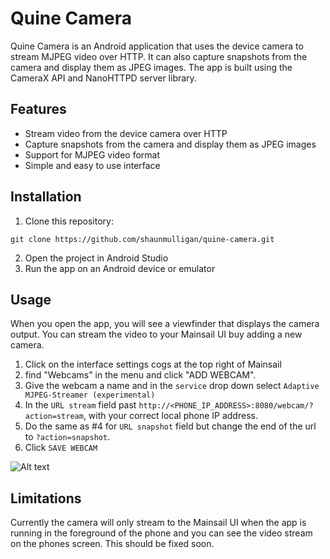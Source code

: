 # Quine Camera
Quine Camera is an Android application that uses the device camera to stream MJPEG video over HTTP. It can also capture snapshots from the camera and display them as JPEG images. The app is built using the CameraX API and NanoHTTPD server library.

## Features
- Stream video from the device camera over HTTP
- Capture snapshots from the camera and display them as JPEG images
- Support for MJPEG video format
- Simple and easy to use interface
## Installation
1. Clone this repository: 
```
git clone https://github.com/shaunmulligan/quine-camera.git
```
2. Open the project in Android Studio
3. Run the app on an Android device or emulator

## Usage
When you open the app, you will see a viewfinder that displays the camera output. You can stream the video to your Mainsail UI buy adding a new camera. 
1. Click on the interface settings cogs at the top right of Mainsail
2. find "Webcams" in the menu and click "ADD WEBCAM".
3. Give the webcam a name and in the `service` drop down select `Adaptive MJPEG-Streamer (experimental)`
4. In the `URL stream` field past `http://<PHONE_IP_ADDRESS>:8080/webcam/?action=stream`, with your correct local phone IP address.
5. Do the same as #4 for `URL snapshot` field but change the end of the url to `?action=snapshot`.
6. Click `SAVE WEBCAM`

![Alt text](images/mainsail-quine-setup.png.jpg?raw=true "Mainsail Webcam Setup")

## Limitations
Currently the camera will only stream to the Mainsail UI when the app is running in the foreground of the phone and you can see the video stream on the phones screen. This should be fixed soon.
